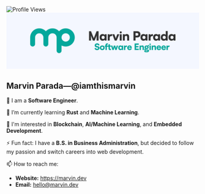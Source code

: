 ![Profile Views](https://gpvc.arturio.dev/iamthismarvin)
![Marvin](https://raw.githubusercontent.com/iamthismarvin/iamthismarvin/master/images/banner.png)

## Marvin Parada—@iamthismarvin

🔭 I am a **Software Engineer**.

🌱 I’m currently learning **Rust** and **Machine Learning**.

📝 I'm interested in **Blockchain**, **AI/Machine Learning**, and **Embedded Development**.

⚡ Fun fact: I have a **B.S. in Business Administration**, but decided to follow my passion and switch careers into web development.

📫 How to reach me:

- **Website:** https://marvin.dev
- **Email:** hello@marvin.dev
